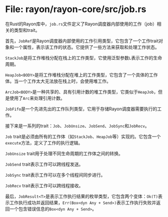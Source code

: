 # File: rayon/rayon-core/src/job.rs

在Rust的Rayon库中，`job.rs`文件定义了Rayon调度器内部使用的工作（job）相关的类型和trait。

首先，`JobRef`是Rayon调度器内部使用的工作引用类型，它包含了一个工作trait对象和一个属性，表示该工作的状态。它提供了一些方法来获取和处理工作状态。

`StackJob`是将工作堆栈分配在栈上的工作类型，它使用泛型参数`L`表示工作的生命周期。

`HeapJob<BODY>`是将工作堆栈分配在堆上的工作类型，它包含了一个具体的工作体。当一个工作太大无法放在栈上时，会使用堆工作。

`ArcJob<BODY>`是一种共享的、具有引用计数的堆工作类型，它类似于`HeapJob`，但是使用了`Arc`来处理引用计数。

`JobFifo`是一个先进先出的工作队列类型，它用于存储Rayon调度器需要执行的工作。

接下来是一系列的trait：`Job`、`JobUnsize`、`JobSend`、`JobSync`和`JobRecv`。

`Job` trait是必须由所有的工作体（如`StackJob`、`HeapJob`等）实现的。它包含一个`execute`方法，定义了工作的执行逻辑。

`JobUnsize` trait用于处理不同生命周期的工作体之间的转换。

`JobSend` trait表示工作可以跨线程发送。

`JobSync` trait表示工作可以在多个线程间同步进行。

`JobRecv` trait表示工作可以跨线程接收。

最后，`JobResult<T>`是表示工作执行结果的枚举类型，它包含两个变体：`Ok(T)`表示工作执行成功并返回结果，`Err(Box<dyn Any + Send>)`表示工作执行失败并返回一个包含错误信息的`Box<dyn Any + Send>`。

